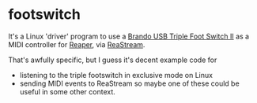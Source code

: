 footswitch
==========

It's a Linux 'driver' program to use a [Brando USB Triple Foot Switch
II](http://usb.brando.com/usb-triple-foot-switch-ii_p01624c046d15.html) as a
MIDI controller for [Reaper](http://www.reaper.fm), via
[ReaStream](http://www.reaper.fm/reaplugs/).

That's awfully specific, but I guess it's decent example code for
* listening to the triple footswitch in exclusive mode on Linux
* sending MIDI events to ReaStream
so maybe one of these could be useful in some other context.
